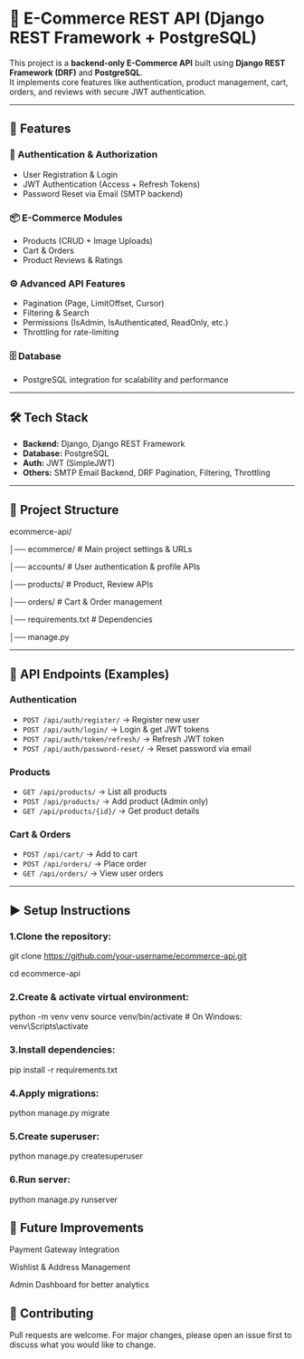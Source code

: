 # 🛒 E-Commerce REST API (Django REST Framework + PostgreSQL)

This project is a **backend-only E-Commerce API** built using **Django REST Framework (DRF)** and **PostgreSQL**.  
It implements core features like authentication, product management, cart, orders, and reviews with secure JWT authentication.

---

## 🚀 Features

### 🔑 Authentication & Authorization
- User Registration & Login  
- JWT Authentication (Access + Refresh Tokens)  
- Password Reset via Email (SMTP backend)  

### 📦 E-Commerce Modules
- Products (CRUD + Image Uploads)  
- Cart & Orders  
- Product Reviews & Ratings  

### ⚙️ Advanced API Features
- Pagination (Page, LimitOffset, Cursor)  
- Filtering & Search  
- Permissions (IsAdmin, IsAuthenticated, ReadOnly, etc.)  
- Throttling for rate-limiting  

### 🗄️ Database
- PostgreSQL integration for scalability and performance  

---

## 🛠️ Tech Stack
- **Backend:** Django, Django REST Framework  
- **Database:** PostgreSQL  
- **Auth:** JWT (SimpleJWT)  
- **Others:** SMTP Email Backend, DRF Pagination, Filtering, Throttling  

---

## 📂 Project Structure

ecommerce-api/

│── ecommerce/ # Main project settings & URLs 

│── accounts/ # User authentication & profile APIs

│── products/ # Product, Review APIs

│── orders/ # Cart & Order management

│── requirements.txt # Dependencies

│── manage.py



---

## 🔑 API Endpoints (Examples)

### Authentication
- `POST /api/auth/register/` → Register new user
- `POST /api/auth/login/` → Login & get JWT tokens
- `POST /api/auth/token/refresh/` → Refresh JWT token
- `POST /api/auth/password-reset/` → Reset password via email

### Products
- `GET /api/products/` → List all products
- `POST /api/products/` → Add product (Admin only)
- `GET /api/products/{id}/` → Get product details

### Cart & Orders
- `POST /api/cart/` → Add to cart
- `POST /api/orders/` → Place order
- `GET /api/orders/` → View user orders

---

## ▶️ Setup Instructions

### 1.Clone the repository:

   git clone https://github.com/your-username/ecommerce-api.git
   
   cd ecommerce-api
   
### 2.Create & activate virtual environment:  

python -m venv venv
source venv/bin/activate   # On Windows: venv\Scripts\activate
 
### 3.Install dependencies:

pip install -r requirements.txt

### 4.Apply migrations:

python manage.py migrate

### 5.Create superuser:

python manage.py createsuperuser

### 6.Run server:

python manage.py runserver

## 📌 Future Improvements

Payment Gateway Integration

Wishlist & Address Management

Admin Dashboard for better analytics


## 🤝 Contributing
Pull requests are welcome. For major changes, please open an issue first to discuss what you would like to change.
